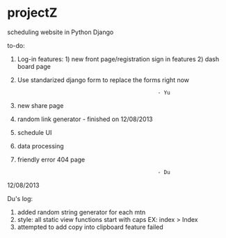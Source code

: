 projectZ
========

scheduling website in Python Django

to-do:

1. Log-in features: 1) new front page/registration sign in features
                    2) dash board page

2. Use standarized django form to replace the forms right now
          
                                                    - Yu
                                                    
3. new share page
4. random link generator
                    - finished on 12/08/2013
5. schedule UI
6. data processing
7. friendly error 404 page

                                                    - Du

12/08/2013

Du's log:

1. added random string generator for each mtn
2. style: all static view functions start with caps EX: index > Index
3. attempted to add copy into clipboard feature failed
